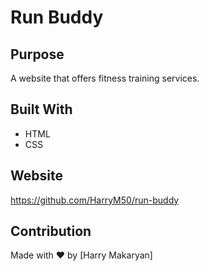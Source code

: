 # Run Buddy

## Purpose
A website that offers fitness training services.

## Built With
* HTML
* CSS

## Website
https://github.com/HarryM50/run-buddy

## Contribution
Made with ❤️ by [Harry Makaryan]
